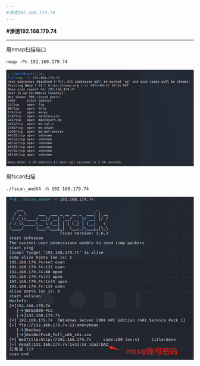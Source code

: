 ```yaml
---
#渗透192.168.179.74	
---
```


**#渗透192.168.179.74**

---

用nmap扫描端口

`nmap -Pn 192.168.179.74 `

![image-20210831222733302](渗透192.168.179.74/image-20210831222733302.png)

用fscan扫描

`./fscan_amd64 -h 192.168.179.74 `

![image-20210831222830488](渗透192.168.179.74/image-20210831222830488.png)

